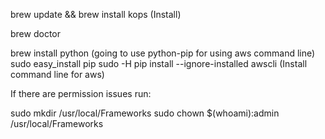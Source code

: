 brew update && brew install kops (Install)

brew doctor

brew install python (going to use python-pip for using aws command line)
sudo easy_install pip
sudo -H pip install --ignore-installed awscli (Install command line for aws)

If there are permission issues run:

sudo mkdir /usr/local/Frameworks
sudo chown $(whoami):admin /usr/local/Frameworks
